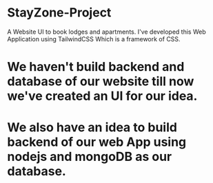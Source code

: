 # StayZone-Project
 A Website UI to book lodges and apartments.
 I've developed this Web Application using TailwindCSS Which is a framework of CSS.
# We haven't build backend and database of our website till now we've created an UI for our idea.
# We also have an idea to build backend of our web App using nodejs and mongoDB as our database.